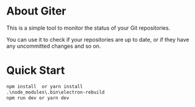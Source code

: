 # About Giter
This is a simple tool to monitor the status of your Git repositories.

You can use it to check if your repositories are up to date, or if they have any uncommitted changes and so on.

# Quick Start
``` cmd
npm install  or yarn install
.\node_modules\.bin\electron-rebuild
npm run dev or yarn dev
```